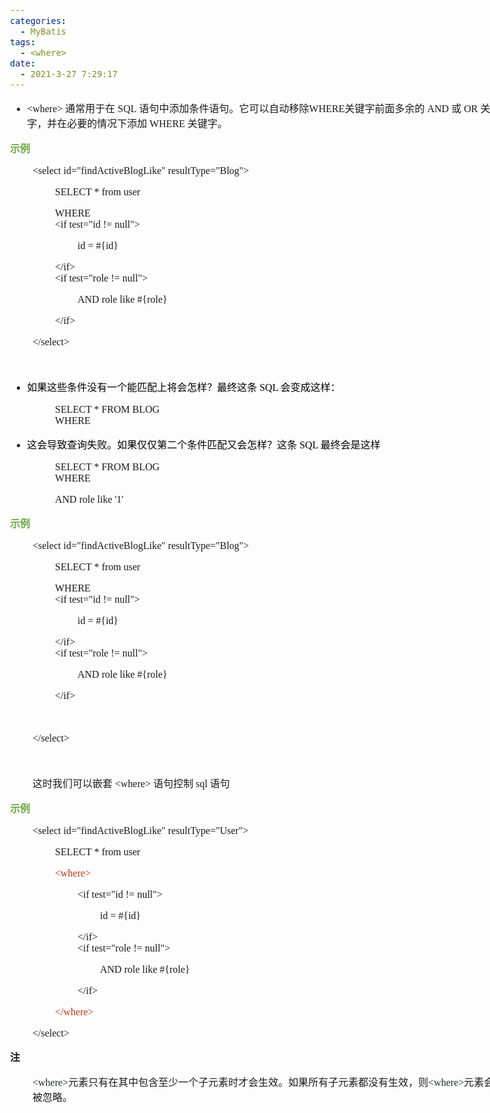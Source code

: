 ```yaml
---
categories:
  - MyBatis
tags:
  - <where>
date:
  - 2021-3-27 7:29:17
---
```


<body lang=zh-CN style='font-family:"Microsoft YaHei UI";font-size:12.0pt'>
<!--StartFragment-->

<div style='direction:ltr;border-width:100%'>

<div style='direction:ltr;margin-top:0in;margin-left:0in;width:8.2208in'>

<div style='direction:ltr;margin-top:0in;margin-left:0in;width:8.2208in'>

<ul type=disc style='direction:ltr;unicode-bidi:embed;margin-top:0in;
 margin-bottom:0in'>
 <li style='margin-top:0;margin-bottom:0;vertical-align:middle'><span
     style='font-family:"Comic Sans MS";font-size:12.0pt' lang=zh-CN>&lt;where&gt;</span><span
     style='font-family:"Comic Sans MS";font-size:12.0pt' lang=en-US> </span><span
     style='font-family:"Microsoft YaHei UI";font-size:12.0pt' lang=zh-CN>通常用于在</span><span
     style='font-family:"Comic Sans MS";font-size:12.0pt' lang=en-US> </span><span
     style='font-family:"Comic Sans MS";font-size:12.0pt' lang=zh-CN>SQL</span><span
     style='font-family:"Comic Sans MS";font-size:12.0pt' lang=en-US> </span><span
     style='font-family:"Microsoft YaHei UI";font-size:12.0pt' lang=zh-CN>语句中添加条件语句。它可以自动移除</span><span
     style='font-family:"Comic Sans MS";font-size:12.0pt' lang=zh-CN>WHERE</span><span
     style='font-family:"Microsoft YaHei UI";font-size:12.0pt' lang=zh-CN>关键字前面多余的</span><span
     style='font-family:"Comic Sans MS";font-size:12.0pt' lang=en-US> </span><span
     style='font-family:"Comic Sans MS";font-size:12.0pt' lang=zh-CN>AND</span><span
     style='font-family:"Comic Sans MS";font-size:12.0pt' lang=en-US> </span><span
     style='font-family:"Microsoft YaHei UI";font-size:12.0pt' lang=zh-CN>或</span><span
     style='font-family:"Comic Sans MS";font-size:12.0pt' lang=en-US> </span><span
     style='font-family:"Comic Sans MS";font-size:12.0pt' lang=zh-CN>OR</span><span
     style='font-family:"Comic Sans MS";font-size:12.0pt' lang=en-US> </span><span
     style='font-family:"Microsoft YaHei UI";font-size:12.0pt' lang=zh-CN>关键字，并在必要的情况下添加</span><span
     style='font-family:"Comic Sans MS";font-size:12.0pt' lang=en-US> </span><span
     style='font-family:"Comic Sans MS";font-size:12.0pt' lang=zh-CN>WHERE</span><span
     style='font-family:"Comic Sans MS";font-size:12.0pt' lang=en-US> </span><span
     style='font-family:"Microsoft YaHei UI";font-size:12.0pt' lang=zh-CN>关键字。</span></li>
</ul>

<p style='font-family:"Microsoft YaHei UI";font-size:12.0pt;
color:#6DA845'><span style='font-weight:bold'>示例</span></p>

<p style='margin-left:.375in;font-family:"Comic Sans MS";font-size:
12.0pt'><span lang=zh-CN>&lt;select id=&quot;findActiveBlogLike&quot;</span><span
lang=en-US> </span><span lang=zh-CN>resultType=&quot;Blog&quot;&gt;</span></p>

<p style='margin-left:.75in;font-family:"Comic Sans MS";font-size:
12.0pt'><span lang=en-US>SELECT</span><span lang=zh-CN> * from user </span></p>

<p style='margin-left:.75in;font-family:"Comic Sans MS";font-size:
12.0pt'><span lang=zh-CN>WHERE <br>
&lt;if test=&quot;</span><span lang=en-US>id</span><span lang=zh-CN> !=
null&quot;&gt;</span></p>

<p style='margin-left:1.125in;font-family:"Comic Sans MS";
font-size:12.0pt'><span lang=en-US>id</span><span lang=zh-CN> = #{</span><span
lang=en-US>id</span><span lang=zh-CN>}</span></p>

<p style='margin-left:.75in;font-family:"Comic Sans MS";font-size:
12.0pt'><span lang=zh-CN>&lt;/if&gt; <br>
&lt;if test=&quot;</span><span lang=en-US>role</span><span lang=zh-CN> !=
null&quot;&gt;</span></p>

<p style='margin-left:1.125in;font-family:"Comic Sans MS";
font-size:12.0pt'><span lang=zh-CN>AND </span><span lang=en-US>role</span><span
lang=zh-CN> like #{</span><span lang=en-US>role</span><span lang=zh-CN>} </span></p>

<p style='margin-left:.75in;font-family:"Comic Sans MS";font-size:
12.0pt'>&lt;/if&gt;</p>

<p style='margin-left:.375in;font-family:"Comic Sans MS";font-size:
12.0pt'>&lt;/select&gt;</p>

<p style='font-family:"Comic Sans MS";font-size:12.0pt'>&nbsp;</p>

<ul type=disc style='direction:ltr;unicode-bidi:embed;margin-top:0in;
 margin-bottom:0in'>
 <li style='margin-top:0;margin-bottom:0;vertical-align:middle;margin-top:7pt;
     margin-bottom:7pt;color:black'><span style='font-family:"Microsoft YaHei UI";
     font-size:12.0pt'>如果这些条件没有一个能匹配上将会怎样？最终这条</span><span style='font-family:
     "Comic Sans MS";font-size:12.0pt'> SQL </span><span style='font-family:
     "Microsoft YaHei UI";font-size:12.0pt'>会变成这样：</span></li>
</ul>

<p style='margin-left:.75in;font-family:"Comic Sans MS";font-size:
12.0pt'>SELECT * FROM BLOG<br>
WHERE</p>

<ul type=disc style='direction:ltr;unicode-bidi:embed;margin-top:0in;
 margin-bottom:0in'>
 <li style='margin-top:0;margin-bottom:0;vertical-align:middle;margin-top:7pt;
     margin-bottom:7pt;color:black'><span style='font-family:"Microsoft YaHei UI";
     font-size:12.0pt'>这会导致查询失败。如果仅仅第二个条件匹配又会怎样？这条</span><span
     style='font-family:"Comic Sans MS";font-size:12.0pt'> SQL </span><span
     style='font-family:"Microsoft YaHei UI";font-size:12.0pt'>最终会是这样</span></li>
</ul>

<p style='margin-left:.75in;font-family:"Comic Sans MS";font-size:
12.0pt'>SELECT * FROM BLOG<br>
WHERE </p>

<p style='margin-left:.75in;font-family:"Comic Sans MS";font-size:
12.0pt'><span lang=zh-CN>AND </span><span lang=en-US>role</span><span
lang=zh-CN> like </span><span lang=en-US>'1'</span></p>

<p style='font-family:"Microsoft YaHei UI";font-size:12.0pt;
color:#6DA845'><span style='font-weight:bold'>示例</span></p>

<p style='margin-left:.375in;font-family:"Comic Sans MS";font-size:
12.0pt'><span lang=zh-CN>&lt;select id=&quot;findActiveBlogLike&quot;</span><span
lang=en-US> </span><span lang=zh-CN>resultType=&quot;Blog&quot;&gt;</span></p>

<p style='margin-left:.75in;font-family:"Comic Sans MS";font-size:
12.0pt'><span lang=en-US>SELECT</span><span lang=zh-CN> * from user </span></p>

<p style='margin-left:.75in;font-family:"Comic Sans MS";font-size:
12.0pt'><span lang=zh-CN>WHERE <br>
&lt;if test=&quot;</span><span lang=en-US>id</span><span lang=zh-CN> !=
null&quot;&gt;</span></p>

<p style='margin-left:1.125in;font-family:"Comic Sans MS";
font-size:12.0pt'><span lang=en-US>id</span><span lang=zh-CN> = #{</span><span
lang=en-US>id</span><span lang=zh-CN>}</span></p>

<p style='margin-left:.75in;font-family:"Comic Sans MS";font-size:
12.0pt'><span lang=zh-CN>&lt;/if&gt; <br>
&lt;if test=&quot;</span><span lang=en-US>role</span><span lang=zh-CN> !=
null&quot;&gt;</span></p>

<p style='margin-left:1.125in;font-family:"Comic Sans MS";
font-size:12.0pt'><span lang=zh-CN>AND </span><span lang=en-US>role</span><span
lang=zh-CN> like #{</span><span lang=en-US>role</span><span lang=zh-CN>} </span></p>

<p style='margin-left:.75in;font-family:"Comic Sans MS";font-size:
12.0pt'>&lt;/if&gt;</p>

<p style='margin-left:.75in;font-family:"Comic Sans MS";font-size:
12.0pt'>&nbsp;</p>

<p style='margin-left:.375in;font-family:"Comic Sans MS";font-size:
12.0pt'>&lt;/select&gt;</p>

<p style='margin-left:.375in;font-family:"Comic Sans MS";font-size:
12.0pt'>&nbsp;</p>

<p style='margin-left:.375in;font-size:12.0pt'><span
style='font-family:"Microsoft YaHei UI"' lang=zh-CN>这时我们可以嵌套</span><span
style='font-family:"Comic Sans MS"' lang=en-US> &lt;where&gt; </span><span
style='font-family:"Microsoft YaHei UI"' lang=zh-CN>语句控制</span><span
style='font-family:"Comic Sans MS"' lang=en-US> sql </span><span
style='font-family:"Microsoft YaHei UI"' lang=zh-CN>语句</span></p>

<p style='font-family:"Microsoft YaHei UI";font-size:12.0pt;
color:#6DA845'><span style='font-weight:bold'>示例</span></p>

<p style='margin-left:.375in;font-family:"Comic Sans MS";font-size:
12.0pt'><span lang=zh-CN>&lt;select id=&quot;findActiveBlogLike&quot;</span><span
lang=en-US> </span><span lang=zh-CN>resultType=&quot;</span><span lang=en-US>User</span><span
lang=zh-CN>&quot;&gt;</span></p>

<p style='margin-left:.75in;font-family:"Comic Sans MS";font-size:
12.0pt'><span lang=en-US>SELECT</span><span lang=zh-CN> * from user </span></p>

<p style='margin-left:.75in;font-family:"Comic Sans MS";font-size:
12.0pt;color:#B43512' lang=en-US>&lt;where&gt;</p>

<p style='margin-left:1.125in;font-family:"Comic Sans MS";
font-size:12.0pt'><span lang=zh-CN>&lt;if test=&quot;</span><span lang=en-US>id</span><span
lang=zh-CN> != null&quot;&gt;</span></p>

<p style='margin-left:1.5in;font-family:"Comic Sans MS";font-size:
12.0pt'><span lang=en-US>id</span><span lang=zh-CN> = #{</span><span
lang=en-US>id</span><span lang=zh-CN>}</span></p>

<p style='margin-left:1.125in;font-family:"Comic Sans MS";
font-size:12.0pt'><span lang=zh-CN>&lt;/if&gt; <br>
&lt;if test=&quot;</span><span lang=en-US>role</span><span lang=zh-CN> !=
null&quot;&gt;</span></p>

<p style='margin-left:1.5in;font-family:"Comic Sans MS";font-size:
12.0pt'><span lang=zh-CN>AND </span><span lang=en-US>role</span><span
lang=zh-CN> like #{</span><span lang=en-US>role</span><span lang=zh-CN>} </span></p>

<p style='margin-left:1.125in;font-family:"Comic Sans MS";
font-size:12.0pt'>&lt;/if&gt;</p>

<p style='margin-left:.75in;font-family:"Comic Sans MS";font-size:
12.0pt;color:#B43512' lang=en-US>&lt;/where&gt;</p>

<p style='margin-left:.375in;font-family:"Comic Sans MS";font-size:
12.0pt'>&lt;/select&gt;</p>

<p style='font-family:"Microsoft YaHei UI";font-size:12.0pt'><span
style='font-weight:bold'>注</span></p>

<p style='margin-left:.375in;font-size:12.0pt'><span
style='font-family:"Comic Sans MS";color:#24292F'>&lt;where&gt;</span><span
style='font-family:"Microsoft YaHei UI"'>元素只有在其中包含至少一个子元素时才会生效。如果所有子元素都没有生效，则</span><span
style='font-family:"Comic Sans MS";color:#24292F'>&lt;where&gt;</span><span
style='font-family:"Microsoft YaHei UI"'>元素会被忽略。</span></p>

<p style='margin-left:.375in;font-family:SimSun;font-size:12.0pt'>&nbsp;</p>

</div>

</div>

</div>

<!--EndFragment-->
</body>
